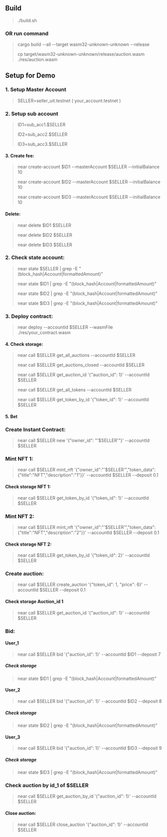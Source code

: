 
## Build
 >./build.sh
 ### OR run command
 > cargo build --all --target wasm32-unknown-unknown --release
 >
 > cp target/wasm32-unknown-unknown/release/auction.wasm ./res/auction.wasm

## Setup for Demo

### 1. Setup Master Account
> SELLER=seller_uit.testnet ( your_account.testnet )

### 2. Setup sub account
> ID1=sub_acc1.$SELLER
>
> ID2=sub_acc2.$SELLER
>
> ID3=sub_acc3.$SELLER

#### 3. Create fee:
> near create-account $ID1 --masterAccount $SELLER --initialBalance 10
>
> near create-account $ID2 --masterAccount $SELLER --initialBalance 10
>
> near create-account $ID3 --masterAccount $SELLER --initialBalance 10

#### Delete:
> near delete $ID1 $SELLER
>
> near delete $ID2 $SELLER
>
> near delete $ID3 $SELLER

### 2. Check state account:
> near state $SELLER | grep -E "(block_hash|Account|formattedAmount)"
>
> near state $ID1 | grep -E "(block_hash|Account|formattedAmount)"
>
> near state $ID2 | grep -E "(block_hash|Account|formattedAmount)"
>
> near state $ID3 | grep -E "(block_hash|Account|formattedAmount)"

### 3. Deploy contract:
> near deploy --accountId $SELLER --wasmFile ./res/your_contract.wasm

#### 4. Check storage:
> near call $SELLER get_all_auctions --accountId $SELLER
>
> near call $SELLER get_auctions_closed --accountId $SELLER
>
> near call $SELLER get_auction_id '{"auction_id": 1}' --accountId $SELLER
>
> near call $SELLER get_all_tokens --accountId $SELLER
>
> near call $SELLER get_token_by_id '{"token_id": 1}' --accountId $SELLER

#### 5. Bet
### Create Instant Contract:
> near call $SELLER new '{"owner_id": "'$SELLER'"}' --accountId $SELLER

### Mint NFT 1:

> near call $SELLER  mint_nft '{"owner_id":"'$SELLER'","token_data":{"title":"NFT","description":"1"}}' --accountId $SELLER --deposit 0.1
#### Check storage NFT 1:
>  near call $SELLER get_token_by_id '{"token_id": 1}' --accountId $SELLER

### Mint NFT 2:

> near call $SELLER  mint_nft '{"owner_id":"'$SELLER'","token_data":{"title":"NFT","description":"2"}}' --accountId $SELLER --deposit 0.1
#### Check storage NFT 2:
>  near call $SELLER get_token_by_id '{"token_id": 2}' --accountId $SELLER
### Create auction:
> near call $SELLER create_auction '{"token_id": 1, "price": 6}' --accountId $SELLER --deposit 0.1
#### Check storage Auction_id 1
> near call $SELLER get_auction_id '{"auction_id": 1}' --accountId $SELLER
### Bid:
#### User_1
> near call $SELLER bid '{"auction_id": 1}' --accountId $ID1 --deposit 7
##### Check storage
> near state $ID1 | grep -E "(block_hash|Account|formattedAmount)"

#### User_2
> near call $SELLER bid '{"auction_id": 1}' --accountId $ID2 --deposit 8
##### Check storage
> near state $ID2 | grep -E "(block_hash|Account|formattedAmount)"

#### User_3
> near call $SELLER bid '{"auction_id": 1}' --accountId $ID3 --deposit 9
##### Check storage
> near state $ID3 | grep -E "(block_hash|Account|formattedAmount)"
### Check  auction by id_1 of $SELLER
> near call $SELLER get_auction_by_id '{"auction_id": 1}' --accountId $SELLER
#### Close auction:
> near call $SELLER close_auction '{"auction_id": 1}' --accountId $SELLER
